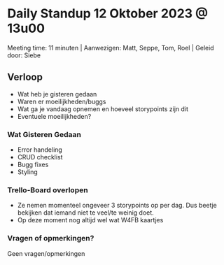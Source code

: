 # Daily Standup 12 Oktober 2023 @ 13u00

Meeting time: 11 minuten | 
Aanwezigen: Matt, Seppe, Tom, Roel | 
Geleid door: Siebe

## Verloop
* Wat heb je gisteren gedaan
* Waren er moeilijkheden/buggs
* Wat ga je vandaag opnemen en hoeveel storypoints zijn dit
* Eventuele moeilijkheden?

### Wat Gisteren Gedaan
* Error handeling
* CRUD checklist
* Bugg fixes
* Styling

### Trello-Board overlopen
* Ze nemen momenteel ongeveer 3 storypoints op per dag. Dus beetje bekijken dat iemand niet te veel/te weinig doet.
* Op deze moment nog altijd wel wat W4FB kaartjes


### Vragen of opmerkingen? 
Geen vragen/opmerkingen